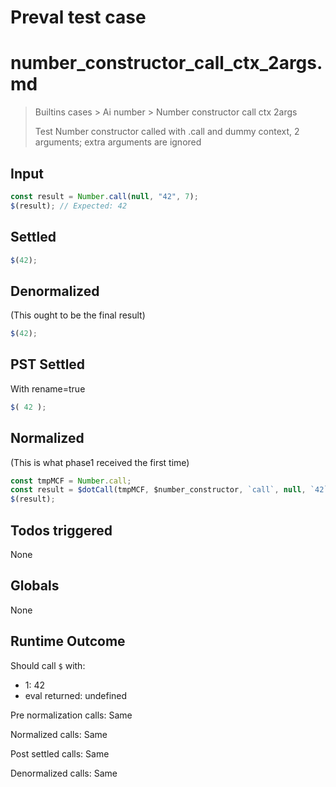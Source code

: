 # Preval test case

# number_constructor_call_ctx_2args.md

> Builtins cases > Ai number > Number constructor call ctx 2args
>
> Test Number constructor called with .call and dummy context, 2 arguments; extra arguments are ignored

## Input

`````js filename=intro
const result = Number.call(null, "42", 7);
$(result); // Expected: 42
`````


## Settled


`````js filename=intro
$(42);
`````


## Denormalized
(This ought to be the final result)

`````js filename=intro
$(42);
`````


## PST Settled
With rename=true

`````js filename=intro
$( 42 );
`````


## Normalized
(This is what phase1 received the first time)

`````js filename=intro
const tmpMCF = Number.call;
const result = $dotCall(tmpMCF, $number_constructor, `call`, null, `42`, 7);
$(result);
`````


## Todos triggered


None


## Globals


None


## Runtime Outcome


Should call `$` with:
 - 1: 42
 - eval returned: undefined

Pre normalization calls: Same

Normalized calls: Same

Post settled calls: Same

Denormalized calls: Same
